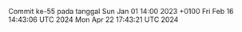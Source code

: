 Commit ke-55 pada tanggal Sun Jan 01 14:00 2023 +0100
Fri Feb 16 14:43:06 UTC 2024
Mon Apr 22 17:43:21 UTC 2024
